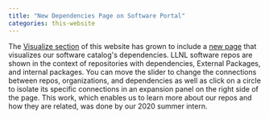 ```yaml
---
title: "New Dependencies Page on Software Portal"
categories: this-website
---
```


The [Visualize section](/visualize/) of this website has grown to include a [new page](/visualize/dependencies/) that visualizes our software catalog's dependencies. LLNL software repos are shown in the context of repositories with dependencies, External Packages, and internal packages. You can move the slider to change the connections between repos, organizations, and dependencies as well as click on a circle to isolate its specific connections in an expansion panel on the right side of the page. This work, which enables us to learn more about our repos and how they are related, was done by our 2020 summer intern.
